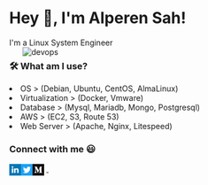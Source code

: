 <h1> Hey 👋, I'm Alperen Sah!</h1>

I'm a Linux System Engineer <img src="https://github.com/1enesplus/1enesplus/blob/main/devops.png" alt="devops"
    width=480 height=auto align="right">


### 🛠 What am I use?

<li>OS > (Debian, Ubuntu, CentOS, AlmaLinux)</li>
<li>Virtualization > (Docker, Vmware)</li>
<li>Database > (Mysql, Mariadb, Mongo, Postgresql)</li>
<li>AWS > (EC2, S3, Route 53)</li>
<li>Web Server > (Apache, Nginx, Litespeed)</li>
</ul>


### Connect with me :smiley:
<a href="https://www.linkedin.com/in/alperen-sah/" target="_blank">
    <img align="left" alt="Linkdin" width="21px"
        src="https://raw.githubusercontent.com/edent/SuperTinyIcons/099dc12b59179d07d534069bc8551718f786d91a/images/svg/linkedin.svg" />
</a>&nbsp;<a target="_blank" href="https://twitter.com/sh_alperen">
    <img align="left" alt="Twitter" width="21px"
        src="https://raw.githubusercontent.com/edent/SuperTinyIcons/bca38e0ff2e5e6f01cb8c4c8e0033cbab0f3d592/images/svg/twitter.svg" />
</a>&nbsp;<a target="_blank" href="https://medium.com/@alperensah">
    <img align="left" alt="Medium" width="21px"
        src="https://raw.githubusercontent.com/edent/SuperTinyIcons/bca38e0ff2e5e6f01cb8c4c8e0033cbab0f3d592/images/svg/medium.svg" /></a>
